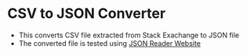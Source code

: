 # CSV to JSON Converter

* This converts CSV file extracted from Stack Exachange to JSON file
* The converted file is tested using [JSON Reader Website](https://jsonformatter.org/json-viewer)
